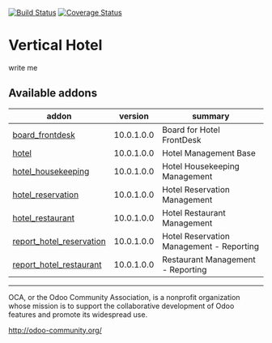 [![Build Status](https://travis-ci.org/OCA/vertical-hotel.svg?branch=10.0)](https://travis-ci.org/OCA/vertical-hotel)
[![Coverage Status](https://coveralls.io/repos/OCA/vertical-hotel/badge.png?branch=10.0)](https://coveralls.io/r/OCA/vertical-hotel?branch=10.0)

# Vertical Hotel

write me

[//]: # (addons)

Available addons
----------------
addon | version | summary
--- | --- | ---
[board_frontdesk](board_frontdesk/) | 10.0.1.0.0 | Board for Hotel FrontDesk
[hotel](hotel/) | 10.0.1.0.0 | Hotel Management Base
[hotel_housekeeping](hotel_housekeeping/) | 10.0.1.0.0 | Hotel Housekeeping Management
[hotel_reservation](hotel_reservation/) | 10.0.1.0.0 | Hotel Reservation Management
[hotel_restaurant](hotel_restaurant/) | 10.0.1.0.0 | Hotel Restaurant Management
[report_hotel_reservation](report_hotel_reservation/) | 10.0.1.0.0 | Hotel Reservation Management - Reporting
[report_hotel_restaurant](report_hotel_restaurant/) | 10.0.1.0.0 | Restaurant Management - Reporting

[//]: # (end addons)

----

OCA, or the Odoo Community Association, is a nonprofit organization whose
mission is to support the collaborative development of Odoo features and
promote its widespread use.

http://odoo-community.org/
